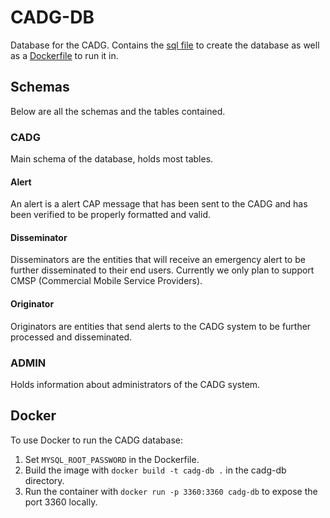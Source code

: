# CADG-DB
Database for the CADG. Contains the [sql file](create_cadg_db.sql) to create the database as well as a [Dockerfile](Dockerfile) to run it in.

## Schemas
Below are all the schemas and the tables contained.
### CADG
Main schema of the database, holds most tables.
#### Alert
An alert is a alert CAP message that has been sent to the CADG and has been verified to be properly formatted and valid.
#### Disseminator
Disseminators are the entities that will receive an emergency alert to be further disseminated to their end users. Currently we only plan to support CMSP (Commercial Mobile Service Providers).
#### Originator
Originators are entities that send alerts to the CADG system to be further processed and disseminated.
### ADMIN
Holds information about administrators of the CADG system.

## Docker
To use Docker to run the CADG database:
1. Set `MYSQL_ROOT_PASSWORD` in the Dockerfile.
2. Build the image with `docker build -t cadg-db .` in the cadg-db directory.
3. Run the container with `docker run -p 3360:3360 cadg-db` to expose the port 3360 locally.
